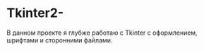 # Tkinter2-
В данном проекте я глубже работаю с Tkinter  с оформлением, шрифтами и сторонними файлами. 
